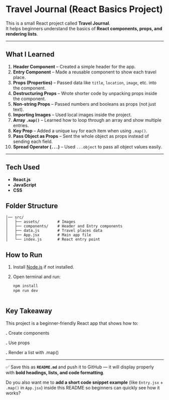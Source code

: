 #  **Travel Journal (React Basics Project)**

This is a small React project called **Travel Journal**.  
It helps beginners understand the basics of **React components, props, and rendering lists**.

---

##  **What I Learned**

1. **Header Component** – Created a simple header for the app.  
2. **Entry Component** – Made a reusable component to show each travel place.  
3. **Props (Properties)** – Passed data like `title`, `location`, `image`, etc. into the component.  
4. **Destructuring Props** – Wrote shorter code by unpacking props inside the component.  
5. **Non-string Props** – Passed numbers and booleans as props (not just text).  
6. **Importing Images** – Used local images inside the project.  
7. **Array `.map()`** – Learned how to loop through an array and show multiple entries.  
8. **Key Prop** – Added a unique `key` for each item when using `.map()`.  
9. **Pass Object as Props** – Sent the whole object as props instead of sending each field.  
10. **Spread Operator (`...`)** – Used `...object` to pass all object values easily.  

---

##  **Tech Used**

- **React.js**  
- **JavaScript**  
- **CSS**

##  **Folder Structure**
```Travel-Journal/
│── src/
│   ├── assets/        # Images
│   ├── components/    # Header and Entry components
│   ├── data.js        # Travel places data
│   ├── App.jsx        # Main app file
│   └── index.js       # React entry point
```

##  **How to Run**

1. Install [Node.js](https://nodejs.org/) if not installed.  
2. Open terminal and run:  

   ```bash
   npm install
   npm run dev
 
## **Key Takeaway**

This project is a beginner-friendly React app that shows how to:

**.** Create components

**.** Use props

**.** Render a list with .map()
   

---

✅ Save this as **`README.md`** and push it to GitHub — it will display properly with **bold headings, lists, and code formatting**.  

Do you also want me to **add a short code snippet example** (like `Entry.jsx` + `.map()` in `App.jsx`) inside this README so beginners can quickly see how it works?
